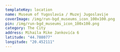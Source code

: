 ```yaml
---
templateKey: location
name: Museum of Yugoslavia / Muzej Jugoslavije
coverImage: /img/run-bgd_museums_icon_100x100.png
pin: /img/run-bgd_museums_icon_100x100.png
category: The City
address: Mihaila Mike Jankovića 6
latitude: "44.788077"
longitude: "20.452111"
---
```

